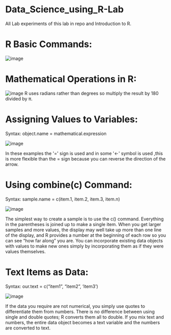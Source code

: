 # Data_Science_using_R-Lab
All Lab experiments of this lab in repo and Introduction to R.

# R Basic Commands:

![image](https://user-images.githubusercontent.com/104893913/182770859-c7068f71-9a7c-40db-a10a-2b7862dab1f7.png)

# Mathematical Operations in R:

![image](https://user-images.githubusercontent.com/104893913/182770976-b3fdd6e2-23bd-43ff-9be3-54d01373df19.png)
 R uses radians rather than degrees so multiply the result by 180 divided by π.
 
 # Assigning Values to Variables:
 
 Syntax: object.name = mathematical.expression
 
 ![image](https://user-images.githubusercontent.com/104893913/182773756-72a5c041-97b3-459f-aec4-8111d75e9bbb.png)

In these examples the '=' sign is used and in some '<-' symbol is used ,this is more flexible than the = sign because you can reverse the direction of the arrow.

# Using combine(c) Command:

Syntax: sample.name = c(item.1, item.2, item.3, item.n)

![image](https://user-images.githubusercontent.com/104893913/182775952-a905d918-2245-412a-be48-383505a5294c.png)

The simplest way to create a sample is to use the c() command. Everything in the parentheses is joined up to make a single item.
When you get larger samples and more values, the display may well take up more than one line of the display, and R provides a number at the beginning of each row so you can see “how far along” you are.
You can incorporate existing data objects with values to make new ones simply by incorporating them  as if they were values themselves.

# Text Items as Data:

Syntax: our.text = c(“item1”, “item2”, ‘item3’)

![image](https://user-images.githubusercontent.com/104893913/182777338-92ddba78-aa12-4314-a37f-2c2a053eca9d.png)

If the data you require are not numerical, you simply use quotes to differentiate them from numbers. 
There is no difference between using single and double quotes; R converts them all to double.
If you mix text and numbers, the entire data object becomes a text variable and the numbers are converted to text.
